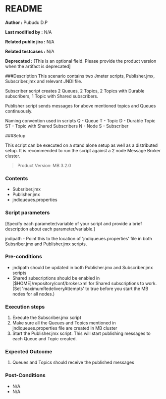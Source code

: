 # README

**Author :** Pubudu D.P

**Last modified by :** N/A

**Related public jira :** N/A

**Related testcases :** N/A

**Deprecated :** [This is an optional field. Please provide the product version when the artifact is deprecated]


###Description
This scenario contains two Jmeter scripts, Publisher.jmx, Subscriber.jmx and relevant JNDI file. 

Subscriber script creates 2 Queues, 2 Topics, 2 Topics with Durable subscribers, 1 Topic with Shared subscribers.

Publisher script sends messages for above mentioned topics and Queues continuously.

Naming convention used in scripts
Q - Queue
T - Topic
D - Durable Topic
ST - Topic with Shared Subscribers
N - Node
S - Subscriber

###Setup

This script can be executed on a stand alone setup as well as a distributed setup. It is recommended to run the script against a 2 node Message Broker cluster.



> Product Version: MB 3.2.0


### Contents 
  - Subsriber.jmx
  - Publisher.jmx
  - jndiqueues.properties

### Script parameters
[Specify each parameter/variable of your script and provide a brief description about each parameter/variable.]

jndipath - Point this to the location of 'jndiqueues.properties' file in both Subsriber.jmx and Publisher.jmx scripts.


### Pre-conditions
- jndipath should be updated in both Publisher.jmx and Subscriber.jmx scripts
- Shared subscriptions should be enabled in [$HOME]/repository/conf/broker.xml for Shared subscriptions to work. (Set 'maximumRedeliveryAttempts' to true before you start the MB nodes for all nodes.)


### Execution steps

1. Execute the Subscriber.jmx script
2. Make sure all the Queues and Topics mentioned in jndiqueues.properties file are created in MB cluster
3. Start the Publisher.jmx script. This will start publishing messages to each Queue and Topic created. 


### Expected Outcome
1. Queues and Topics should receive the published messages


### Post-Conditions
- N/A
- N/A
